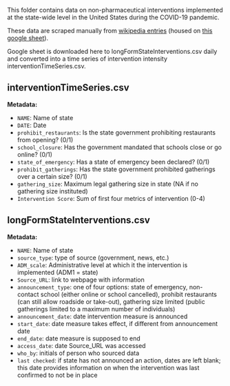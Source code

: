 This folder contains data on non-pharmaceutical interventions implemented at the state-wide level in the United States during the COVID-19 pandemic.

These data are scraped manually from [wikipedia entries](https://en.wikipedia.org/wiki/U.S._state_and_local_government_response_to_the_2020_coronavirus_pandemic) (housed on [this google sheet](https://docs.google.com/spreadsheets/d/1_mk1J3ElMH5EmPILcrx8s1KqHqdQYXCWroJeKTR3pV4/edit#gid=221668309)).



Google sheet is downloaded here to longFormStateInterventions.csv daily and converted into a time series of intervention intensity interventionTimeSeries.csv.

## interventionTimeSeries.csv
<b>Metadata:</b> 

- `NAME`: Name of state
- `DATE`: Date
- `prohibit_restaurants`: Is the state government prohibiting restaurants from opening? (0/1)
- `school_closure`: Has the government mandated that schools close or go online? (0/1)
- `state_of_emergency`: Has a state of emergency been declared? (0/1)
- `prohibit_gatherings`: Has the state government prohibited gatherings over a certain size? (0/1)
- `gathering_size`: Maximum legal gathering size in state (NA if no gathering size instituted)
- `Intervention Score`: Sum of first four metrics of intervention (0-4) 
 
 ## longFormStateInterventions.csv  
 <b>Metadata:</b>
- `NAME`: Name of state
- `source_type`: type of source (government, news, etc.)
- `ADM_scale`: Administrative level at which it the intervention is implemented (ADM1 = state)
- `Source_URL`: link to webpage with information
- `announcement_type`: one of four options: state of emergency, non-contact school (either online or school cancelled), prohibit restaurants (can still allow roadside or take-out), gathering size limited (public gatherings limited to a maximum number of individuals)
- `announcement_date`: date intervention measure is announced
- `start_date`: date measure takes effect, if different from announcement date
- `end_date`: date measure is supposed to end
- `access_date`: date Source_URL was accessed
- `who_by`: initials of person who sourced data
- `last checked`: if state has not announced an action, dates are left blank; this date provides information on when the intervention was last confirmed to not be in place
